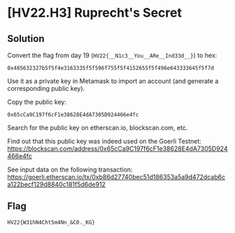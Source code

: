 # [HV22.H3] Ruprecht's Secret


## Solution
Convert the flag from day 19 (`HV22{__N1c3__You__ARe__Ind33d__}`) to hex:
```
0x485632327b5f5f4e3163335f5f596f755f5f4152655f5f496e643333645f5f7d
```

Use it as a private key in Metamask to import an account (and generate a corresponding public key).

Copy the public key:
```
0x65cCa9C197f6cF1e38628E4dA7305D924466e4fc
```

Search for the public key on etherscan.io, blockscan.com, etc.

Find out that this public key was indeed used on the Goerli Testnet: https://blockscan.com/address/0x65cCa9C197f6cF1e38628E4dA7305D924466e4fc

See input data on the following transaction: https://goerli.etherscan.io/tx/0xb86d27740bec51d186353a5a9d472dcab6ca122becf129d8840c181f5d6de912


## Flag
```
HV22{W31hN4Cht5m4Nn_&C0._KG}
```
